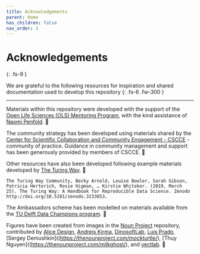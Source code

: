 ```yaml
---
title: Acknowledgements
parent: Home
has_children: false
nav_order: 3
---
```


# Acknowledgements
{: .fs-9 }

We are grateful to the following resources for inspiration and shared documentation used to develop this repository
{: .fs-6 .fw-300 }

---

Materials within this repository were developed with the support of the [Open Life Sciences (OLS) Mentoring Program](https://openlifesci.org), with the kind assistance of [Naomi Penfold](https://github.com/npscience). 🙏

The community strategy has been developed using materials shared by the [Center for Scientific Collaboration and Community Engagement - CSCCE](https://www.cscce.org) - community of practice. Guidance in community management and support has been generously provided by members of CSCCE. 🙏

Other resources have also been developed following example materials developed by [The Turing Way](https://the-turing-way.netlify.app/welcome). 🙏

`The Turing Way Community, Becky Arnold, Louise Bowler, Sarah Gibson, Patricia Herterich, Rosie Higman, … Kirstie Whitaker. (2019, March 25). The Turing Way: A Handbook for Reproducible Data Science. Zenodo http://doi.org/10.5281/zenodo.3233853.`

The Ambassadors scheme has been modelled on materials available from the [TU Delft Data Champions program](https://www.tudelft.nl/en/library/current-topics/research-data-management/r/support/data-champions/). 🙏

Figures have been created from images in the [Noun Project](https://thenounproject.com) repository, contributed by [Alice Design](https://thenounproject.com/rose-alice-design/), [Andrejs Kirma](https://thenounproject.com/andrejs/), [DinosoftLab](https://thenounproject.com/dinosoftlab/), [Luis Prado](https://thenounproject.com/Luis/), [Sergey Demushkin]((https://thenounproject.com/mockturtle/), [Thuy Nguyen]((https://thenounproject.com/milkghost/), and [vectlab](https://thenounproject.com/vectlabmail/). 🙏 
